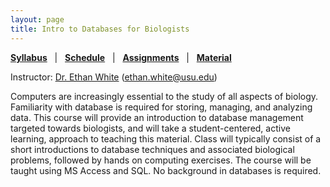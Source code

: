```yaml
---
layout: page
title: Intro to Databases for Biologists
---
```


**[Syllabus](/syllabus/databases-syllabus)**   |  
**[Schedule](/syllabus/databases-schedule)**   |  
**[Assignments](/assignments)**   |  
**[Material](/material/databases-material)**

Instructor: [Dr. Ethan White](whitelab.weecology.org)
(ethan.white@usu.edu)

Computers are increasingly essential to the study of all aspects of
biology. Familiarity with database is required for storing, managing, and
analyzing data. This course will provide an introduction to database management
targeted towards biologists, and will take a student-centered, active learning,
approach to teaching this material. Class will typically consist of a short
introductions to database techniques and associated biological problems,
followed by hands on computing exercises. The course will be taught using MS
Access and SQL. No background in databases is required.
